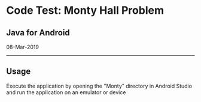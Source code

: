 # Code Test: Monty Hall Problem
## Java for Android
08-Mar-2019

----
## Usage

Execute the application by opening the "Monty" directory in Android Studio and run the application on an emulator or device
